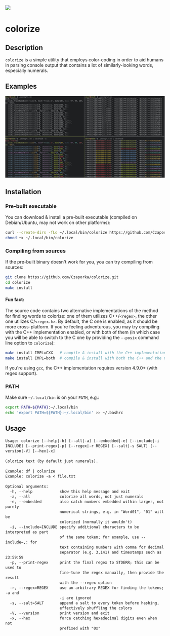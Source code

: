 ![](https://github.com/Czaporka/colorize/workflows/build/badge.svg)

# colorize

## Description
`colorize` is a simple utility that employs color-coding in order to aid humans in parsing console output that contains a lot of similarly-looking words, especially numerals.

## Examples
![](docs/examples.jpeg)

## Installation
### Pre-built executable
You can download & install a pre-built executable (compiled on Debian/Ubuntu, may not work on other platforms):
```bash
curl --create-dirs -fLo ~/.local/bin/colorize https://github.com/Czaporka/colorize/releases/download/v1.4.0/colorize
chmod +x ~/.local/bin/colorize
```
### Compiling from sources
If the pre-built binary doesn't work for you, you can try compiling from sources:
```bash
git clone https://github.com/Czaporka/colorize.git
cd colorize
make install
```
#### Fun fact:
The source code contains two alternative implementations of the method
for finding words to colorize: one of them utilizes C++/`<regex>`, the
other one utilizes C/`<regex.h>`. By default, the C one is enabled, as
it should be more cross-platform. If you're feeling adventurous, you
may try compiling with the C++ implementation enabled, or with both of
them (in which case you will be able to switch to the C one by providing the
`--posix` command line option to `colorize`):
```bash
make install IMPL=CXX   # compile & install with the C++ implementation enabled
make install IMPL=both  # compile & install with both the C++ and the C implementations enabled
```
If you're using `gcc`, the C++ implementation requires version 4.9.0+ (with regex support).
### PATH
Make sure `~/.local/bin` is on your `PATH`, e.g.:
```bash
export PATH=${PATH}:~/.local/bin
echo 'export PATH=${PATH}:~/.local/bin' >> ~/.bashrc
```

## Usage
```
Usage: colorize [--help|-h] [--all|-a] [--embedded|-e] [--include|-i INCLUDE] [--print-regex|-p] [--regex|-r REGEX] [--salt|-s SALT] [--version|-V] [--hex|-x]

Colorize text (by default just numerals).

Example: df | colorize
Example: colorize -a < file.txt

Optional arguments:
  -h, --help            show this help message and exit
  -a, --all             colorize all words, not just numerals
  -e, --embedded        also catch numbers embedded within larger, not purely
                        numerical strings, e.g. in "Word01", "01" will be
                        colorized (normally it wouldn't)
  -i, --include=INCLUDE specify additional characters to be interpreted as part
                        of the same token; for example, use --include=,: for
                        text containing numbers with comma for decimal
                        separator (e.g. 3,141) and timestamps such as 23:59:59
  -p, --print-regex     print the final regex to STDERR; this can be used to
                        fine-tune the regex manually, then provide the result
                        with the --regex option
  -r, --regex=REGEX     use an arbitrary REGEX for finding the tokens; -a and
                        -i are ignored
  -s, --salt=SALT       append a salt to every token before hashing,
                        effectively shuffling the colors
  -V, --version         print version and exit
  -x, --hex             force catching hexadecimal digits even when not
                        prefixed with "0x"
```
